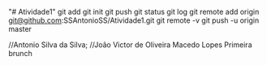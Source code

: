 "# Atividade1" 
git add
git init
git push
git status
git log
git remote add origin git@github.com:SSAntonioSS/Atividade1.git
git remote -v
git push -u origin master

//Antonio Silva da Silva;
//João Victor de Oliveira Macedo Lopes
Primeira brunch
